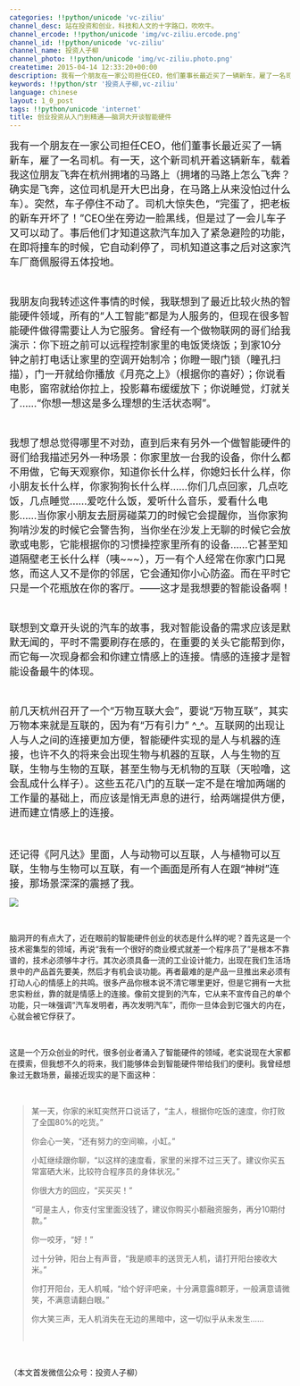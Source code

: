 ```yaml
---
categories: !!python/unicode 'vc-ziliu'
channel_desc: 站在投资和创业，科技和人文的十字路口，吹吹牛。
channel_ercode: !!python/unicode 'img/vc-ziliu.ercode.png'
channel_id: !!python/unicode 'vc-ziliu'
channel_name: 投资人子柳
channel_photo: !!python/unicode 'img/vc-ziliu.photo.png'
createtime: 2015-04-14 12:33:20+00:00
description: 我有一个朋友在一家公司担任CEO，他们董事长最近买了一辆新车，雇了一名司机。有一天，这个新司机开着这辆新车，
keywords: !!python/str '投资人子柳,vc-ziliu'
language: chinese
layout: 1_0_post
tags: !!python/unicode 'internet'
title: 创业投资从入门到精通——脑洞大开谈智能硬件
---
```

<div class="rich_media_content" id="js_content">
<p>
<span style="font-size: 18px;">
          我有一个朋友在一家公司担任CEO，他们董事长最近买了一辆新车，雇了一名司机。有一天，这个新司机开着这辆新车，载着我这位朋友飞奔在杭州拥堵的马路上（拥堵的马路上怎么飞奔？确实是飞奔，这位司机是开大巴出身，在马路上从来没怕过什么车）。突然，车子停住不动了。司机大惊失色，“完蛋了，把老板的新车开坏了！”CEO坐在旁边一脸黑线，但是过了一会儿车子又可以动了。事后他们才知道这款汽车加入了紧急避险的功能，在即将撞车的时候，它自动刹停了，司机知道这事之后对这家汽车厂商佩服得五体投地。
         </span>
</p>
<p>
<br/>
</p>
<p>
<span style="font-size: 18px;">
          我朋友向我转述这件事情的时候，我联想到了最近比较火热的智能硬件领域，所有的“人工智能”都是为人服务的，但现在很多智能硬件做得需要让人为它服务。曾经有一个做物联网的哥们给我演示：你下班之前可以远程控制家里的电饭煲烧饭；到家10分钟之前打电话让家里的空调开始制冷；你瞪一眼门锁（瞳孔扫描），门一开就给你播放《月亮之上》（根据你的喜好）；你说看电影，窗帘就给你拉上，投影幕布缓缓放下；你说睡觉，灯就关了……“你想一想这是多么理想的生活状态啊”。
         </span>
</p>
<p>
<br/>
</p>
<p>
<span style="font-size: 18px;">
          我想了想总觉得哪里不对劲，直到后来有另外一个做智能硬件的哥们给我描述另外一种场景：你家里放一台我的设备，你什么都不用做，它每天观察你，知道你长什么样，你媳妇长什么样，你小朋友长什么样，你家狗狗长什么样……你们几点回家，几点吃饭，几点睡觉……爱吃什么饭，爱听什么音乐，爱看什么电影……当你家小朋友去厨房碰菜刀的时候它会提醒你，当你家狗狗啃沙发的时候它会警告狗，当你坐在沙发上无聊的时候它会放歌或电影，它能根据你的习惯操控家里所有的设备……它甚至知道隔壁老王长什么样（咦~~~），万一有个人经常在你家门口晃悠，而这人又不是你的邻居，它会通知你小心防盗。而在平时它只是一个花瓶放在你的客厅。——这才是我想要的智能设备啊！
         </span>
</p>
<p>
<br/>
</p>
<p>
<span style="font-size: 18px;">
          联想到文章开头说的汽车的故事，我对智能设备的需求应该是默默无闻的，平时不需要刷存在感的，在重要的关头它能帮到你，而它每一次现身都会和你建立情感上的连接。情感的连接才是智能设备最牛的体现。
         </span>
</p>
<p>
<br/>
</p>
<p>
<span style="font-size: 18px;">
          前几天杭州召开了一个“万物互联大会”，要说“万物互联”，其实万物本来就是互联的，因为有“万有引力” ^_^。互联网的出现让人与人之间的连接更加方便，智能硬件实现的是人与机器的连接，也许不久的将来会出现生物与机器的互联，人与生物的互联，生物与生物的互联，甚至生物与无机物的互联（天啦噜，这会乱成什么样子）。这些五花八门的互联一定不是在增加两端的工作量的基础上，而应该是悄无声息的进行，给两端提供方便，进而建立情感上的连接。
         </span>
</p>
<p>
<span style="font-size: 18px;">
<br/>
</span>
</p>
<p>
<span style="font-size: 18px;">
          还记得《阿凡达》里面，人与动物可以互联，人与植物可以互联，生物与生物可以互联，有一个画面是所有人在跟“神树”连接，那场景深深的震撼了我。
         </span>
</p>
<p>
<img data-ratio="0.562992125984252" data-s="300,640" data-src="" data-type="jpeg" data-w="" src="{{ '/img/5pjrn0aic1L3sQYFj4VckicVQmkdK2ibC2ykobSTGRicqQNwVSsPFicqYTYSra65usRXZjwwjibdXjliceuWWqaYRSxhQ..png' | prepend: site.img | replace: '//','/' }}"/>
<br/>
</p>
<p>
<br/>
</p>
<p>
         脑洞开的有点大了，近在眼前的智能硬件创业的状态是什么样的呢？首先这是一个技术密集型的领域，再说“我有一个很好的商业模式就差一个程序员了”是根本不靠谱的，技术必须够牛才行。其次必须具备一流的工业设计能力，出现在我们生活场景中的产品首先要美，然后才有机会谈功能。再者最难的是产品一旦推出来必须有打动人心的情感上的共鸣。很多产品你根本说不清它哪里更好，但是它拥有一大批忠实粉丝，靠的就是情感上的连接。像前文提到的汽车，它从来不宣传自己的单个功能，只一味强调“汽车发明者，再次发明汽车”，而你一旦体会到它强大的内在，心就会被它俘获了。
        </p>
<p>
<br/>
</p>
<p>
         这是一个万众创业的时代，很多创业者涌入了智能硬件的领域，老实说现在大家都在摸索，但我想不久的将来，我们能够体会到智能硬件带给我们的便利。我曾经想象过无数场景，最接近现实的是下面这种：
        </p>
<p>
<br/>
</p>
<blockquote>
<p>
          某一天，你家的米缸突然开口说话了，“主人，根据你吃饭的速度，你打败了全国80%的吃货。”
          <br/>
</p>
<p>
          你会心一笑，“还有努力的空间嘛，小缸。”
         </p>
<p>
          小缸继续跟你聊，“以这样的速度看，家里的米撑不过三天了。建议你买五常富硒大米，比较符合程序员的身体状况。”
         </p>
<p>
          你很大方的回应，“买买买！”
         </p>
<p>
          “可是主人，你支付宝里面没钱了，建议你购买小额融资服务，再分10期付款。”
         </p>
<p>
          你一咬牙，“好！”
         </p>
<p>
          过十分钟，阳台上有声音，“我是顺丰的送货无人机，请打开阳台接收大米。”
         </p>
<p>
          你打开阳台，无人机喊，“给个好评吧亲，十分满意露8颗牙，一般满意请微笑，不满意请翻白眼。”
         </p>
<p>
          你大笑三声，无人机消失在无边的黑暗中，这一切似乎从未发生……
         </p>
<p>
<br/>
</p>
</blockquote>
<p>
<br/>
</p>
<p>
         （本文首发微信公众号：投资人子柳）
        </p>
</div>